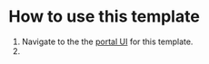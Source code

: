 # How to use this template

1. Navigate to the the [portal UI](https://backstage.nonp-dev-4.use1.eng-nonprod.flexport.internal/create/templates/devx-helloworld-springboot-template) for this template.
2. 
